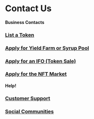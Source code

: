 # Contact Us



#### Business Contacts

### [List a Token](business-partnerships.md#exchange)

### [Apply for Yield Farm or Syrup Pool](business-partnerships.md#farms-and-syrup-pools)

### [Apply for an IFO (Token Sale)](business-partnerships.md#ifos-token-sales)

### [Apply for the NFT Market](broken-reference)

####

#### Help!

### [Customer Support](customer-support.md#there-is-no-customer-support-for-pancakeswap)

### [Social Communities](telegram.md)
